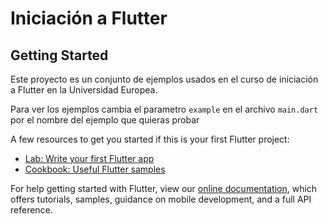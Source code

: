 # Iniciación a Flutter


## Getting Started

Este proyecto es un conjunto de ejemplos usados en el curso de iniciación a Flutter en  la Universidad Europea.

Para ver los ejemplos cambia el parametro `example` en el archivo `main.dart` por el nombre del ejemplo que quieras probar


A few resources to get you started if this is your first Flutter project:

- [Lab: Write your first Flutter app](https://flutter.dev/docs/get-started/codelab)
- [Cookbook: Useful Flutter samples](https://flutter.dev/docs/cookbook)

For help getting started with Flutter, view our
[online documentation](https://flutter.dev/docs), which offers tutorials,
samples, guidance on mobile development, and a full API reference.
